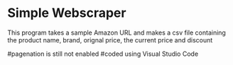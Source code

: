 # Simple Webscraper
This program takes a sample Amazon URL and makes a csv file containing the product name, brand, orignal price, the current price and discount

#pagenation is still not enabled
#coded using Visual Studio Code

